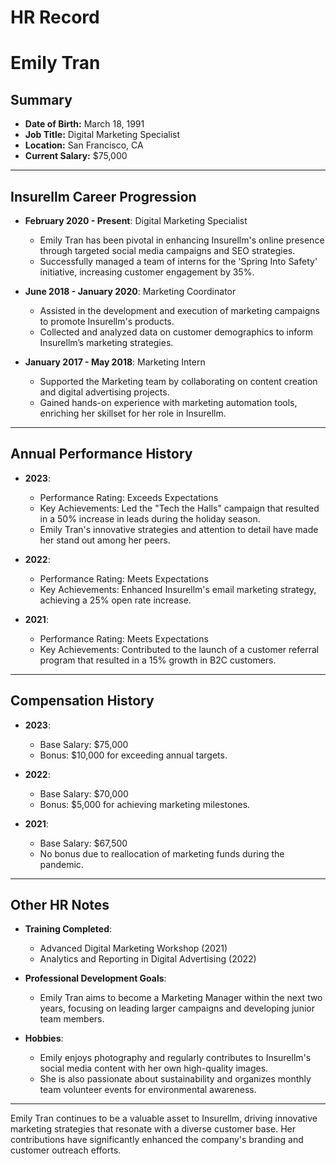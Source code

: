 # HR Record

# Emily Tran

## Summary
- **Date of Birth:** March 18, 1991
- **Job Title:** Digital Marketing Specialist
- **Location:** San Francisco, CA
- **Current Salary:** $75,000  

---

## Insurellm Career Progression
- **February 2020 - Present**: Digital Marketing Specialist  
   - Emily Tran has been pivotal in enhancing Insurellm's online presence through targeted social media campaigns and SEO strategies.
   - Successfully managed a team of interns for the 'Spring Into Safety' initiative, increasing customer engagement by 35%.

- **June 2018 - January 2020**: Marketing Coordinator  
  - Assisted in the development and execution of marketing campaigns to promote Insurellm's products.
  - Collected and analyzed data on customer demographics to inform Insurellm’s marketing strategies.

- **January 2017 - May 2018**: Marketing Intern  
  - Supported the Marketing team by collaborating on content creation and digital advertising projects.
  - Gained hands-on experience with marketing automation tools, enriching her skillset for her role in Insurellm.

---

## Annual Performance History
- **2023**:  
  - Performance Rating: Exceeds Expectations  
  - Key Achievements: Led the "Tech the Halls" campaign that resulted in a 50% increase in leads during the holiday season. 
  - Emily Tran's innovative strategies and attention to detail have made her stand out among her peers.

- **2022**:  
  - Performance Rating: Meets Expectations  
  - Key Achievements: Enhanced Insurellm's email marketing strategy, achieving a 25% open rate increase.

- **2021**:  
  - Performance Rating: Meets Expectations  
  - Key Achievements: Contributed to the launch of a customer referral program that resulted in a 15% growth in B2C customers.

---

## Compensation History
- **2023**:  
  - Base Salary: $75,000  
  - Bonus: $10,000 for exceeding annual targets.

- **2022**:  
  - Base Salary: $70,000  
  - Bonus: $5,000 for achieving marketing milestones.

- **2021**:  
  - Base Salary: $67,500  
  - No bonus due to reallocation of marketing funds during the pandemic.

---

## Other HR Notes
- **Training Completed**:  
  - Advanced Digital Marketing Workshop (2021)  
  - Analytics and Reporting in Digital Advertising (2022)

- **Professional Development Goals**:  
  - Emily Tran aims to become a Marketing Manager within the next two years, focusing on leading larger campaigns and developing junior team members.

- **Hobbies**:  
  - Emily enjoys photography and regularly contributes to Insurellm's social media content with her own high-quality images.
  - She is also passionate about sustainability and organizes monthly team volunteer events for environmental awareness. 

---

Emily Tran continues to be a valuable asset to Insurellm, driving innovative marketing strategies that resonate with a diverse customer base. Her contributions have significantly enhanced the company's branding and customer outreach efforts.